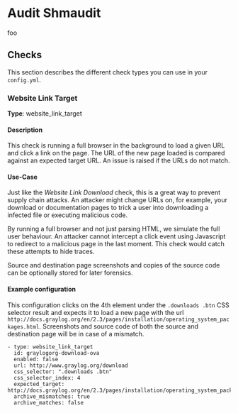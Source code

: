# Audit Shmaudit

foo

## Checks

This section describes the different check types you can use in your `config.yml`.

### Website Link Target
**Type**: website_link_target

#### Description
This check is running a full browser in the background to load a given URL and click a link on the page. The URL of the new page loaded is compared against an expected target URL. An issue is raised if the URLs do not match.

#### Use-Case
Just like the *Website Link Download* check, this is a great way to prevent supply chain attacks. An attacker might change URLs on, for example, your download or documentation pages to trick a user into downloading a infected file or executing malicious code.

By running a full browser and not just parsing HTML, we simulate the full user behaviour. An attacker cannot intercept a click event using Javascript to redirect to a malicious page in the last moment. This check would catch these attempts to hide traces.

Source and destination page screenshots and copies of the source code can be optionally stored for later forensics.

#### Example configuration

This configuration clicks on the 4th element under the `.downloads .btn` CSS selector result and expects it to load a new page with the url `http://docs.graylog.org/en/2.3/pages/installation/operating_system_packages.html`. Screenshots and source code of both the source and destination page will be in case of a mismatch.

```
- type: website_link_target
  id: graylogorg-download-ova
  enabled: false
  url: http://www.graylog.org/download
  css_selector: ".downloads .btn"
  css_selector_index: 4
  expected_target: http://docs.graylog.org/en/2.3/pages/installation/operating_system_packages.html
  archive_mismatches: true
  archive_matches: false
```
